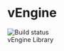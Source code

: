 # vEngine  

![Build status](https://ci.appveyor.com/api/projects/status/github/vanish87/vEngine)  
vEngine Library
